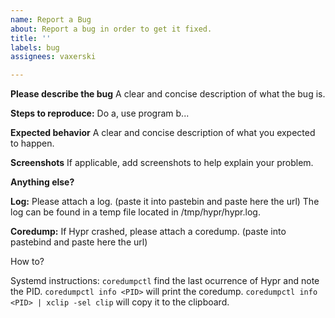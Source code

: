```yaml
---
name: Report a Bug
about: Report a bug in order to get it fixed.
title: ''
labels: bug
assignees: vaxerski

---
```


**Please describe the bug**
A clear and concise description of what the bug is.

**Steps to reproduce:**
Do a, use program b...

**Expected behavior**
A clear and concise description of what you expected to happen.

**Screenshots**
If applicable, add screenshots to help explain your problem.

**Anything else?**

**Log:**
Please attach a log. (paste it into pastebin and paste here the url) The log can be found in a temp file located in /tmp/hypr/hypr.log.

**Coredump:**
If Hypr crashed, please attach a coredump. (paste into pastebind and paste here the url)

How to?

Systemd instructions:
`coredumpctl`
find the last ocurrence of Hypr and note the PID.
`coredumpctl info <PID>`
will print the coredump.
`coredumpctl info <PID> | xclip -sel clip`
will copy it to the clipboard.
